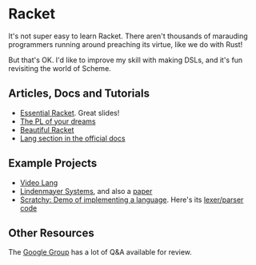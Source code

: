 # Racket

It's not super easy to learn Racket. There aren't thousands of marauding programmers running around preaching its virtue, like we do with Rust!

But that's OK. I'd like to improve my skill with making DSLs, and it's fun revisiting the world of Scheme.

## Articles, Docs and Tutorials

- [Essential Racket](https://wusyong.github.io/resources/racket/2/#/). Great slides!
- [The PL of your dreams](http://rilouw.eu/article/the-programming-language-of-your-dreams-part-1)
- [Beautiful Racket](https://beautifulracket.com/)
- [Lang section in the official docs](https://docs.racket-lang.org/guide/languages.html)

## Example Projects

- [Video Lang](https://github.com/videolang/video)
- [Lindenmayer Systems](https://github.com/rfindler/lindenmayer), and also a [paper](https://users.cs.northwestern.edu/~sfq833/resources/papers/herbarium_racketensis_2017.pdf)
- [Scratchy: Demo of implementing a language](https://github.com/mflatt/scratchy). Here's its [lexer/parser code](https://github.com/mflatt/scratchy/blob/master/scratchy/reader.rkt)

## Other Resources

The [Google Group](https://groups.google.com/g/racket-users) has a lot of Q&A available for review.
